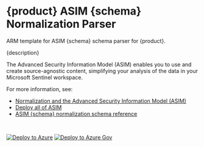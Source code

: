 # {product} ASIM {schema} Normalization Parser

ARM template for ASIM {schema} schema parser for {product}.

{description}

The Advanced Security Information Model (ASIM) enables you to use and create source-agnostic content, simplifying your analysis of the data in your Microsoft Sentinel workspace.

For more information, see:

- [Normalization and the Advanced Security Information Model (ASIM)](https://aka.ms/AboutASIM)
- [Deploy all of ASIM](https://aka.ms/DeployASIM)
- [ASIM {schema} normalization schema reference](https://aka.ms/ASim{schema}Doc)

<br>

[![Deploy to Azure](https://aka.ms/deploytoazurebutton)](https://portal.azure.com/#create/Microsoft.Template/uri/https%3A%2F%2Fraw.githubusercontent.com%2FAzure%2FAzure-Sentinel%2F{branch}%2FParsers%2FASim{schema}%2FARM%2F{filename}%2F{filename}.json) [![Deploy to Azure Gov](https://aka.ms/deploytoazuregovbutton)](https://portal.azure.us/#create/Microsoft.Template/uri/https%3A%2F%2Fraw.githubusercontent.com%2FAzure%2FAzure-Sentinel%2F{branch}%2FParsers%2FASim{schema}%2FARM%2F{filename}%2F{filename}.json)
